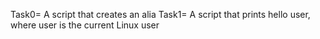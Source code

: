 Task0= A script that creates an alia
Task1= A script that prints hello user, where user is the current Linux user

